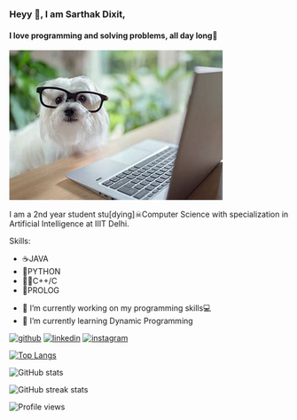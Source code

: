 ### Heyy 👋, I am Sarthak Dixit,
#### I love programming and solving problems, all day long🥰
![I love programming and solving problems, all day long🥰](https://github.com/sarthak20574/sarthak20574/blob/main/cuteness%20overload.jpg)

 I am a 2nd year student stu[dying]☠Computer Science with specialization in Artificial Intelligence at IIIT Delhi.

Skills: 
* ☕JAVA 
* 🐍PYTHON
* 👨‍💻C++/C
* 🦉PROLOG

- 🔭 I’m currently working on my programming skills💻 
- 🌱 I’m currently learning Dynamic Programming 


[<img src='https://cdn.jsdelivr.net/npm/simple-icons@3.0.1/icons/github.svg' alt='github' height='40'>](https://github.com/sarthak20574)  [<img src='https://cdn.jsdelivr.net/npm/simple-icons@3.0.1/icons/linkedin.svg' alt='linkedin' height='40'>](https://www.linkedin.com/in/sarthak-dixit-061a19221/)  [<img src='https://cdn.jsdelivr.net/npm/simple-icons@3.0.1/icons/instagram.svg' alt='instagram' height='40'>](https://www.instagram.com/sarthakugly/)  

[![Top Langs](https://github-readme-stats.vercel.app/api/top-langs/?username=sarthak20574)](https://github.com/anuraghazra/github-readme-stats)

![GitHub stats](https://github-readme-stats.vercel.app/api?username=sarthak20574&show_icons=true&count_private=true)  

![GitHub streak stats](https://github-readme-streak-stats.herokuapp.com/?user=sarthak20574)  

![Profile views](https://gpvc.arturio.dev/sarthak20574)  
